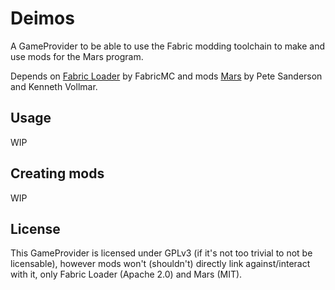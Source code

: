# Deimos

A GameProvider to be able to use the Fabric modding toolchain to make and use mods for the Mars
program.

Depends on [Fabric Loader](https://github.com/FabricMC/fabric-loader/) by FabricMC and mods 
[Mars](https://courses.missouristate.edu/kenvollmar/mars/) by Pete Sanderson and Kenneth Vollmar.

## Usage

WIP

## Creating mods

WIP

## License

This GameProvider is licensed under GPLv3 (if it's not too trivial to not be licensable), however mods won't (shouldn't) directly link against/interact with it, only Fabric Loader (Apache 2.0) and Mars (MIT).
